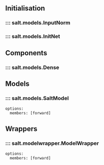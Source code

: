 ## Initialisation
### ::: salt.models.InputNorm
### ::: salt.models.InitNet

## Components
### ::: salt.models.Dense

## Models
### ::: salt.models.SaltModel
    options:
      members: [forward]

## Wrappers
### ::: salt.modelwrapper.ModelWrapper
    options:
      members: [forward]
